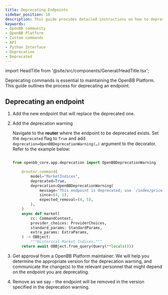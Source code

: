 ```yaml
---
title: Deprecating Endpoints
sidebar_position: 10
description: This guide provides detailed instructions on how to deprecate an endpoint in the OpenBB Platform.
keywords:
- OpenBB community
- OpenBB Platform
- Custom commands
- API
- Python Interface
- Deprecation
- Deprecated
---
```


import HeadTitle from '@site/src/components/General/HeadTitle.tsx';

<HeadTitle title="Deprecating Endpoints - Contributor Guidelines - Development | OpenBB Platform Docs" />

Deprecating commands is essential to maintaining the OpenBB Platform. This guide outlines the process for deprecating an endpoint.

## Deprecating an endpoint

1. Add the new endpoint that will replace the deprecated one.

2. Add the deprecation warning

    Navigate to the **router** where the endpoint to be deprecated exists. Set the `deprecated` flag to `True` and add `deprecation=OpenBBDeprecationWarning(…)` argument to the decorator. Refer to the example below:

    ```python

    from openbb_core.app.deprecation import OpenBBDeprecationWarning

        @router.command(
            model="MarketIndices",
            deprecated=True,
            deprecation=OpenBBDeprecationWarning(
                message="This endpoint is deprecated; use `/index/price/historical` instead.",
                since=(4, 1),
                expected_removal=(4, 5),
            ),
        )
        async def market(
            cc: CommandContext,
            provider_choices: ProviderChoices,
            standard_params: StandardParams,
            extra_params: ExtraParams,
        ) -> OBBject:
            """Historical Market Indices."""
        return await OBBject.from_query(Query(**locals()))
    ```

3. Get approval from a OpenBB Platform maintainer: We will help you determine the appropriate version for the deprecation warning, and communicate the change(s) to the relevant personnel that might depend on the endpoint you are deprecating.

4. Remove as we say - the endpoint will be removed in the version specified in the deprecation warning.

